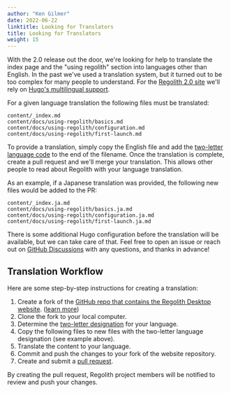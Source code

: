 ```yaml
---
author: "Ken Gilmer"
date: 2022-06-22
linktitle: Looking for Translators
title: Looking for Translators
weight: 15
---
```


With the 2.0 release out the door, we're looking for help to translate the index page and the "using regolith" section into languages other than English. In the past we've used a translation system, but it turned out to be too complex for many people to understand. For the [Regolith 2.0 site](https://github.com/regolith-linux/regolith-desktop-website) we'll rely on [Hugo's multilingual support](https://gohugo.io/content-management/multilingual/).

For a given language translation the following files must be translated:

```
content/_index.md
content/docs/using-regolith/basics.md
content/docs/using-regolith/configuration.md
content/docs/using-regolith/first-launch.md
```

To provide a translation, simply copy the English file and add the [two-letter language code](https://lingohub.com/academy/best-practices/iso-639-1-list) to the end of the filename.  Once the translation is complete, create a pull request and we'll merge your translation.  This allows other people to read about Regolith with your language translation.

As an example, if a Japanese translation was provided, the following new files would be added to the PR:

```
content/_index.ja.md
content/docs/using-regolith/basics.ja.md
content/docs/using-regolith/configuration.ja.md
content/docs/using-regolith/first-launch.ja.md
```

There is some additional Hugo configuration before the translation will be available, but we can take care of that.  Feel free to open an issue or reach out on [GitHub Discussions](https://github.com/orgs/regolith-linux/discussions) with any questions, and thanks in advance!

## Translation Workflow

Here are some step-by-step instructions for creating a translation:

1. Create a fork of the [GitHub repo that contains the Regolith Desktop website](https://github.com/regolith-linux/regolith-desktop-website).  ([learn more](https://docs.github.com/en/get-started/quickstart/fork-a-repo))
2. Clone the fork to your local computer.
3. Determine the [two-letter designation](https://lingohub.com/academy/best-practices/iso-639-1-list) for your language.
4. Copy the following files to new files with the two-letter language designation (see example above).
5. Translate the content to your language.
6. Commit and push the changes to your fork of the website repository.
7. Create and submit a [pull request](https://docs.github.com/en/pull-requests/collaborating-with-pull-requests/proposing-changes-to-your-work-with-pull-requests/about-pull-requests).

By creating the pull request, Regolith project members will be notified to review and push your changes.
